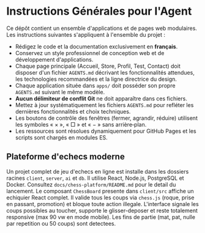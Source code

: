 # Instructions Générales pour l'Agent

Ce dépôt contient un ensemble d'applications et de pages web modulaires. Les instructions suivantes s'appliquent à l'ensemble du projet :

- Rédigez le code et la documentation exclusivement en **français**.
- Conservez un style professionnel de conception web et de développement d'applications.
- Chaque page principale (Accueil, Store, Profil, Test, Contact) doit disposer d'un fichier `AGENTS.md` décrivant les fonctionnalités attendues, les technologies recommandées et la ligne directrice du design.
- Chaque application située dans `apps/` doit posséder son propre `AGENTS.md` suivant le même modèle.
- **Aucun délimiteur de conflit Git** ne doit apparaître dans ces fichiers.
- Mettez à jour systématiquement les fichiers `AGENTS.md` pour refléter les dernières fonctionnalités et choix techniques.
- Les boutons de contrôle des fenêtres (fermer, agrandir, réduire) utilisent les symboles « × », « □ » et « − » sans arrière‑plan.
- Les ressources sont résolues dynamiquement pour GitHub Pages et les scripts sont chargés en modules ES.


## Plateforme d'echecs moderne

Un projet complet de jeu d'echecs en ligne est installe dans les dossiers racines `client`, `server`, `ai` et `db`. Il utilise React, Node.js, PostgreSQL et Docker. Consultez `docs/chess-platform/README.md` pour le detail du lancement.
Le composant `ChessBoard` presente dans `client/src` affiche un echiquier React complet. Il valide tous les coups via `chess.js` (roque, prise en passant, promotion) et bloque toute action illegale. L'interface signale les coups possibles au toucher, supporte le glisser-deposer et reste totalement responsive (max 90&nbsp;vw en mode mobile). Les fins de partie (mat, pat, nulle par repetition ou 50 coups) sont detectees.
